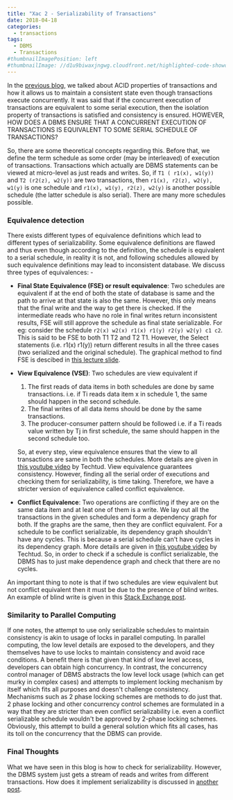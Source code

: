 ```yaml
---
title: "Xac 2 - Serializability of Transactions"
date: 2018-04-18
categories:
  - transactions
tags:
  - DBMS
  - Transactions
#thumbnailImagePosition: left
#thumbnailImage: //d1u9biwaxjngwg.cloudfront.net/highlighted-code-showcase/peak-140.jpg
---
```


In the [previous blog](https://avinash0161.github.io/2018/04/xac-1---acidity-of-transactions/ "previous blog"), we talked about ACID properties of transactions and how it allows us to maintain a consistent state even though transactions execute concurrently. It was said that if the concurrent execution of transactions are equivalent to some serial execution, then the isolation property of transactions is satisfied and consistency is ensured. HOWEVER, HOW DOES A DBMS ENSURE THAT A CONCURRENT EXECUTION OF TRANSACTIONS IS EQUIVALENT TO SOME SERIAL SCHEDULE OF TRANSACTIONS?

So, there are some theoretical concepts regarding this. Before that, we define the term schedule as some order (may be interleaved) of execution of transactions. Transactions which actually are DBMS statements can be viewed at micro-level as just reads and writes. So, if `T1 ( r1(x), w1(y))` and `T2 (r2(z), w2(y))` are two transactions, then `r1(x), r2(z), w2(y), w1(y)` is one schedule and `r1(x), w1(y), r2(z), w2(y)` is another possible schedule (the latter schedule is also serial). There are many more schedules possible.

### Equivalence detection
There exists different types of equivalence definitions which lead to different types of serializability. Some equivalence definitions are flawed and thus even though according to the definition, the schedule is equivalent to a serial schedule, in reality it is not, and following schedules allowed by such equivalence definitions may lead to inconsistent database. We discuss three types of equivalences: -
- **Final State Equivalence (FSE) or result equivalence**: Two schedules are equivalent if at the end of both the state of database is same and the path to arrive at that state is also the same. However, this only means that the final write and the way to get there is checked. If the intermediate reads who have no role in final writes return inconsistent results, FSE will still approve the schedule as final state serializable. For eg: consider the schedule `r2(x) w2(x) r1(x) r1(y) r2(y) w2(y) c1 c2`. This is said to be FSE to both T1 T2 and T2 T1. However, the Select statements (i.e. r1(x) r1(y)) return different results in all the three cases (two serialized and the original schedule). The graphical method to find FSE is descibed in [this lecture slide](http://www.inf.uni-konstanz.de/dbis/teaching/ss05/txs/ch3.pdf "this lecture slide").
- **View Equivalence (VSE)**: Two schedules are view equivalent if 
	1. The first reads of data items in both schedules are done by same transactions. i.e. if Ti reads data item x in schedule 1, the same should happen in the second schedule.
	2. The final writes of all data items should be done by the same transactions.
	3. The producer-consumer pattern should be followed i.e. if a Ti reads value written by Tj in first schedule, the same should happen in the second schedule too.

	So, at every step, view equivalence ensures that the view to all transactions are same in both the schedules. More details are given in [this youtube video](https://www.youtube.com/watch?v=NWmhKcjAoNI "this youtube video") by Techtud. View equivalence guarantees consistency. However, finding all the serial order of executions and checking them for serializability, is time taking. Therefore, we have a stricter version of equivalence called conflict equivalence.
	
- **Conflict Equivalence**: Two operations are conflicting if they are on the same data item and at leat one of them is a write. We lay out all the transactions in the given schedules and form a dependency graph for both. If the graphs are the same, then they are conflict equivalent. For a schedule to be conflict serializable, its dependency graph shouldn't have any cycles. This is because a serial schedule can't have cycles in its dependency graph. More details are given in [this youtube video](https://www.youtube.com/watch?v=UJw0ElBBNiU "this youtube video") by Techtud.
So, in order to check if a schedule is conflict serializable, the DBMS has to just make dependence graph and check that there are no cycles.

An important thing to note is that if two schedules are view equivalent but not conflict equivalent then it must be due to the presence of blind writes. An example of blind write is given in this [Stack Exchange post](https://dba.stackexchange.com/questions/115435/what-is-meant-by-a-blind-write-in-a-schedule "Stack Exchange post"). 

### Similarity to Parallel Computing
If one notes, the attempt to use only serializable schedules to maintain consistency is akin to usage of locks in parallel computing. In parallel computing, the low level details are exposed to the developers, and they themselves have to use locks to maintain consistency and avoid race conditions. A benefit there is that given that kind of low level access, developers can obtain high concurrency. In contrast, the concurrency control manager of DBMS abstracts the low level lock usage (which can get murky in complex cases) and attempts to implement locking mechanism by itself which fits all purposes and doesn't challenge consistency. Mechanisms such as 2 phase locking schemes are methods to do just that. 2 phase locking and other concurrency control schemes are formulated in a way that they are stricter than even conflict serializability i.e. even a conflict serializable schedule wouldn't be approved by 2-phase locking schemes. Obviously, this attempt to build a  general solution which fits all cases, has its toll on the concurrency that the DBMS can provide.

### Final Thoughts
What we have seen in this blog is how to check for serializability. However, the DBMS system just gets a stream of reads and writes from different transactions. How does it implement serializability is discussed in [another post](https://avinash0161.github.io/2018/04/xac-4---ensuring-only-serializable-schedules-pass-through/ "another post").